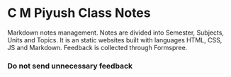 # C M Piyush Class Notes
Markdown notes management. Notes are divided into Semester, Subjects, Units and Topics.
It is an static websites built with languages HTML, CSS, JS and Markdown.
Feedback is collected through Formspree.
### Do not send unnecessary feedback

